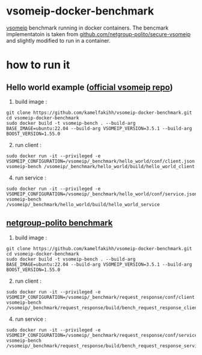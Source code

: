 # vsomeip-docker-benchmark
[vsomeip](https://github.com/COVESA/vsomeip.git) benchmark running in docker containers. The bencmark implementatoin is taken from [github.com/netgroup-polito/secure-vsomeip](https://github.com/netgroup-polito/secure-vsomeip.git) and slightly modified to run in a container.

# how to run it

## Hello world example ([official vsomeip repo](https://github.com/COVESA/vsomeip/tree/master/examples/hello_world))

1. build image :
```
git clone https://github.com/kamelfakihh/vsomeip-docker-benchmark.git
cd vsomeip-docker-benchmark
sudo docker build -t vsomeip-bench . --build-arg BASE_IMAGE=ubuntu:22.04 --build-arg VSOMEIP_VERSION=3.5.1 --build-arg BOOST_VERSION=1.55.0
```
2. run client :
```
sudo docker run -it --privileged -e VSOMEIP_CONFIGURATION=/vsomeip/_benchmark/hello_world/conf/client.json vsomeip-bench /vsomeip/_benchmark/hello_world/build/hello_world_client
```
4. run service :
```
sudo docker run -it --privileged -e VSOMEIP_CONFIGURATION=/vsomeip/_benchmark/hello_world/conf/service.json vsomeip-bench /vsomeip/_benchmark/hello_world/build/hello_world_service
```

## [netgroup-polito benchmark](https://github.com/netgroup-polito/secure-vsomeip/tree/SecureSOMEIP/benchmarks/request_response)

1. build image :
```
git clone https://github.com/kamelfakihh/vsomeip-docker-benchmark.git
cd vsomeip-docker-benchmark
sudo docker build -t vsomeip-bench . --build-arg BASE_IMAGE=ubuntu:22.04 --build-arg VSOMEIP_VERSION=3.5.1 --build-arg BOOST_VERSION=1.55.0
```
2. run client :
```
sudo docker run -it --privileged -e VSOMEIP_CONFIGURATION=/vsomeip/_benchmark/request_response/conf/client.json vsomeip-bench /vsomeip/_benchmark/request_response/build/bench_request_response_client
```
4. run service :
```
sudo docker run -it --privileged -e VSOMEIP_CONFIGURATION=/vsomeip/_benchmark/request_response/conf/service.json vsomeip-bench /vsomeip/_benchmark/request_response/build/bench_request_response_service
```
